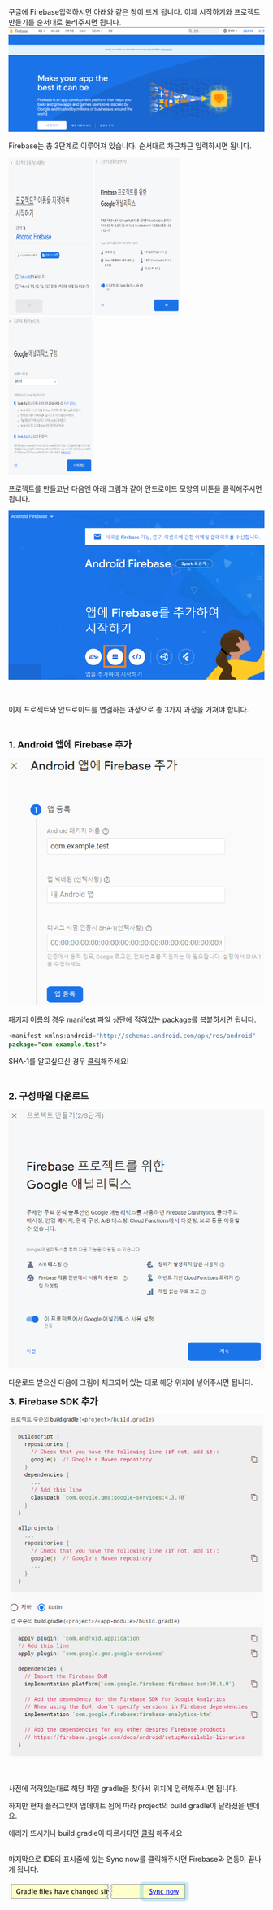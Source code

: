 구글에 Firebase입력하시면 아래와 같은 창이 뜨게 됩니다. 이제 시작하기와 프로젝트 만들기를 순서대로 눌러주시면 됩니다.
![Firebase MainPage](img/Connect%20Firebase/firebase_main_page.png)

Firebase는 총 3단계로 이루어져 있습니다. 순서대로 차근차근 입력하시면 됩니다.

<img src="img/Connect%20Firebase/firebase_project.png" alt="firebase_project" width="33%" height="310px">
<img src="img/Connect%20Firebase/firebase_project2.png" alt="firebase_project" width="33%" height="310px">
<img src="img/Connect%20Firebase/firebase_project3.png" alt="firebase_project" width="33%" height="310px">

프로젝트를 만들고난 다음엔 아래 그림과 같이 안드로이드 모양의 버튼을 클릭해주시면 됩니다.

![Firebase_add_page](img/Connect%20Firebase/firebase_add_page.png)

<br>

이제 프로젝트와 안드로이드를 연결하는 과정으로 총 3가지 과정을 거쳐야 합니다.

<br/>

<strong style="font-size: 18px;">1. Android 앱에 Firebase 추가</strong>

![firebase_project_connect1](img/Connect%20Firebase/firebase_project_connect1.png)


패키지 이름의 경우 manifest 파일 상단에 적혀있는 package를 복붙하시면 됩니다.

```kotlin
<manifest xmlns:android="http://schemas.android.com/apk/res/android"
package="com.example.test">
```

SHA-1를 알고싶으신 경우 [클릭](https://jgeun97.tistory.com/203?category=921973)해주세요!

<br/>

<strong style="font-size: 18px;">2. 구성파일 다운로드</strong>

![firebase_project_connect2](img/Connect%20Firebase/firebase_project2.png)

다운로드 받으신 다음에 그림에 체크되어 있는 대로 해당 위치에 넣어주시면 됩니다.

<strong style="font-size: 18px;">3. Firebase SDK 추가</strong>

![firebase_project_connect3](img/Connect%20Firebase/firebase_project_connect3.png)

<br/>

사진에 적혀있는대로 해당 파일 gradle을 찾아서 위치에 입력해주시면 됩니다.

하지만 현재 플러그인이 업데이트 됨에 따라 project의 build gradle이 달라졌을 텐데요.

에러가 뜨시거나 build gradle이 다르시다면
[클릭](https://jgeun97.tistory.com/202?category=921973) 해주세요

<br/>
마지막으로 IDE의 표시줄에 있는 Sync now를 클릭해주시면 Firebase와 연동이 끝나게 됩니다.

![firebase_project_connect4](img/Connect%20Firebase/firebase_project_connect4.png)